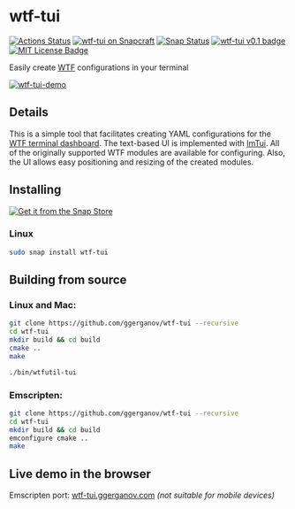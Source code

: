 # wtf-tui

[![Actions Status](https://github.com/ggerganov/wtf-tui/workflows/CI/badge.svg)](https://github.com/ggerganov/wtf-tui/actions)
[![wtf-tui on Snapcraft](https://snapcraft.io/wtf-tui/badge.svg)](https://snapcraft.io/wtf-tui)
[![Snap Status](https://build.snapcraft.io/badge/ggerganov/wtf-tui.svg)](https://build.snapcraft.io/user/ggerganov/wtf-tui)
[![wtf-tui v0.1 badge][changelog-badge]][changelog]
[![MIT License Badge][license-badge]][license]

Easily create [WTF](https://wtfutil.com) configurations in your terminal

[![wtf-tui-demo](https://asciinema.org/a/VUKWZM70PxRCHueyPFXy9smU8.svg)](https://asciinema.org/a/VUKWZM70PxRCHueyPFXy9smU8)

## Details

This is a simple tool that facilitates creating YAML configurations for the [WTF terminal dashboard](https://wtfutil.com). The text-based UI is implemented with [ImTui](https://github.com/ggerganov/imtui). All of the originally supported WTF modules are available for configuring. Also, the UI allows easy positioning and resizing of the created modules.

## Installing

[![Get it from the Snap Store](https://snapcraft.io/static/images/badges/en/snap-store-black.svg)](https://snapcraft.io/wtf-tui)

### Linux

```bash
sudo snap install wtf-tui
```

## Building from source

### Linux and Mac:

```bash
git clone https://github.com/ggerganov/wtf-tui --recursive
cd wtf-tui
mkdir build && cd build
cmake ..
make

./bin/wtfutil-tui
```

### Emscripten:

```bash
git clone https://github.com/ggerganov/wtf-tui --recursive
cd wtf-tui
mkdir build && cd build
emconfigure cmake ..
make
```

## Live demo in the browser

Emscripten port: [wtf-tui.ggerganov.com](https://wtf-tui.ggerganov.com/) *(not suitable for mobile devices)*

[changelog]: ./CHANGELOG.md
[changelog-badge]: https://img.shields.io/badge/changelog-wtf-tui%20v0.1-dummy
[license]: ./LICENSE
[version-badge]: https://img.shields.io/badge/version-0.1-blue.svg
[license-badge]: https://img.shields.io/badge/license-MIT-blue.svg
